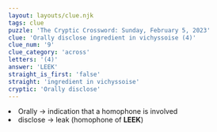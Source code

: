 ```yaml
---
layout: layouts/clue.njk
tags: clue
puzzle: 'The Cryptic Crossword: Sunday, February 5, 2023'
clue: 'Orally disclose ingredient in vichyssoise (4)'
clue_num: '9'
clue_category: 'across'
letters: '(4)'
answer: 'LEEK'
straight_is_first: 'false'
straight: 'ingredient in vichyssoise'
cryptic: 'Orally disclose'
---
```

<li>Orally → indication that a homophone is involved</li>
<li>disclose → leak (homophone of <b>LEEK</b>)</li>